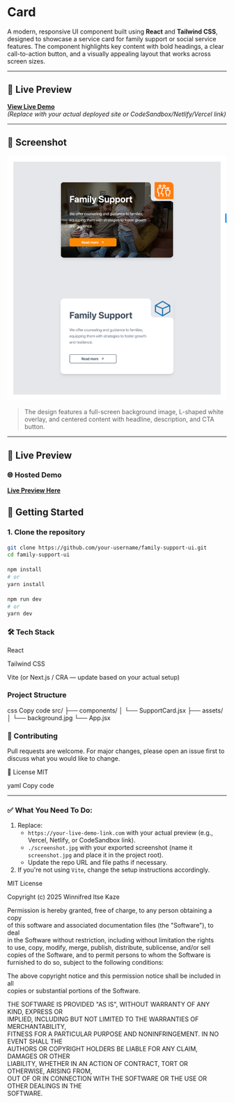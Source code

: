 # Card

A modern, responsive UI component built using **React** and **Tailwind CSS**, designed to showcase a service card for family support or social service features. The component highlights key content with bold headings, a clear call-to-action button, and a visually appealing layout that works across screen sizes.

---

## 🔗 Live Preview

[**View Live Demo**](https://your-live-demo-link.com)  
_(Replace with your actual deployed site or CodeSandbox/Netlify/Vercel link)_

---

## 📸 Screenshot

![Screenshot of the Family Support UI card](src/assets/images/puggleIt001.png)

> The design features a full-screen background image, L-shaped white overlay, and centered content with headline, description, and CTA button.

---

## 🔗 Live Preview

### 🌐 Hosted Demo

[**Live Preview Here**](https://super-narwhal-4c4f0a.netlify.app/)

## 🚀 Getting Started

### 1. Clone the repository

```bash
git clone https://github.com/your-username/family-support-ui.git
cd family-support-ui

npm install
# or
yarn install

npm run dev
# or
yarn dev

```

### 🛠️ Tech Stack

React

Tailwind CSS

Vite (or Next.js / CRA — update based on your actual setup)

### Project Structure

css
Copy code
src/
├── components/
│ └── SupportCard.jsx
├── assets/
│ └── background.jpg
└── App.jsx

### 🙌 Contributing

Pull requests are welcome. For major changes, please open an issue first to discuss what you would like to change.

🧾 License
MIT

yaml
Copy code

---

### ✅ What You Need To Do:

1. Replace:
   - `https://your-live-demo-link.com` with your actual preview (e.g., Vercel, Netlify, or CodeSandbox link).
   - `./screenshot.jpg` with your exported screenshot (name it `screenshot.jpg` and place it in the project root).
   - Update the repo URL and file paths if necessary.
2. If you're not using `Vite`, change the setup instructions accordingly.

MIT License

Copyright (c) 2025 Winnifred Itse Kaze

Permission is hereby granted, free of charge, to any person obtaining a copy  
of this software and associated documentation files (the "Software"), to deal  
in the Software without restriction, including without limitation the rights  
to use, copy, modify, merge, publish, distribute, sublicense, and/or sell  
copies of the Software, and to permit persons to whom the Software is  
furnished to do so, subject to the following conditions:

The above copyright notice and this permission notice shall be included in all  
copies or substantial portions of the Software.

THE SOFTWARE IS PROVIDED "AS IS", WITHOUT WARRANTY OF ANY KIND, EXPRESS OR  
IMPLIED, INCLUDING BUT NOT LIMITED TO THE WARRANTIES OF MERCHANTABILITY,  
FITNESS FOR A PARTICULAR PURPOSE AND NONINFRINGEMENT. IN NO EVENT SHALL THE  
AUTHORS OR COPYRIGHT HOLDERS BE LIABLE FOR ANY CLAIM, DAMAGES OR OTHER  
LIABILITY, WHETHER IN AN ACTION OF CONTRACT, TORT OR OTHERWISE, ARISING FROM,  
OUT OF OR IN CONNECTION WITH THE SOFTWARE OR THE USE OR OTHER DEALINGS IN THE  
SOFTWARE.
